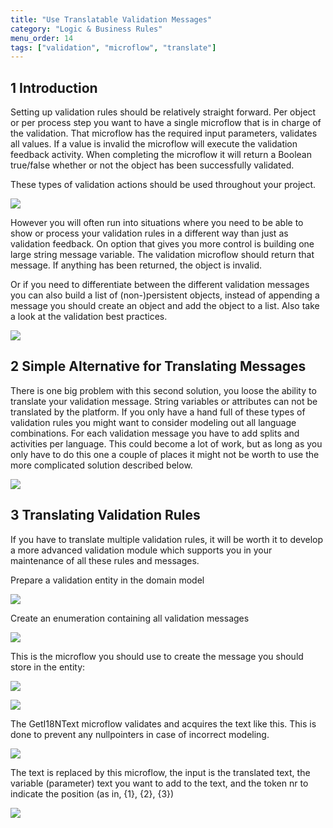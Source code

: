 ```yaml
---
title: "Use Translatable Validation Messages"
category: "Logic & Business Rules"
menu_order: 14
tags: ["validation", "microflow", "translate"]
---
```


## 1 Introduction

Setting up validation rules should be relatively straight forward. Per object or per process step you want to have a single microflow that is in charge of the validation. That microflow has the required input parameters, validates all values. If a value is invalid the microflow will execute the validation feedback activity. When completing the microflow it will return a Boolean true/false whether or not the object has been successfully validated.

These types of validation actions should be used throughout your project.

![](attachments/translatable/18581628.png)

However you will often run into situations where you need to be able to show or process your validation rules in a different way than just as validation feedback. On option that gives you more control is building one large string message variable. The validation microflow should return that message. If anything has been returned, the object is invalid.

Or if you need to differentiate between the different validation messages you can also build a list of (non-)persistent objects, instead of appending a message you should create an object and add the object to a list. Also take a look at the validation best practices.

![](attachments/translatable/18581627.png)

## 2 Simple Alternative for Translating Messages

There is one big problem with this second solution, you loose the ability to translate your validation message. String variables or attributes can not be translated by the platform. If you only have a hand full of these types of validation rules you might want to consider modeling out all language combinations. For each validation message you have to add splits and activities per language. This could become a lot of work, but as long as you only have to do this one a couple of places it might not be worth to use the more complicated solution described below. 

![](attachments/translatable/18581626.png)

## 3 Translating Validation Rules

If you have to translate multiple validation rules, it will be worth it to develop a more advanced validation module which supports you in your maintenance of all these rules and messages.

Prepare a validation entity in the domain model

![](attachments/translatable/18581625.png)

Create an enumeration containing all validation messages

![](attachments/translatable/18581624.png)

This is the microflow you should use to create the message you should store in the entity:

![](attachments/translatable/model1.jpg)

![](attachments/translatable/model2.jpg)

The GetI18NText microflow validates and acquires the text like this. This is done to prevent any nullpointers in case of incorrect modeling.

![](attachments/translatable/model3.jpg)

The text is replaced by this microflow, the input is the translated text, the variable (parameter) text you want to add to the text, and the token nr to indicate the position (as in, {1}, {2}, {3})

![](attachments/translatable/model4.jpg)


